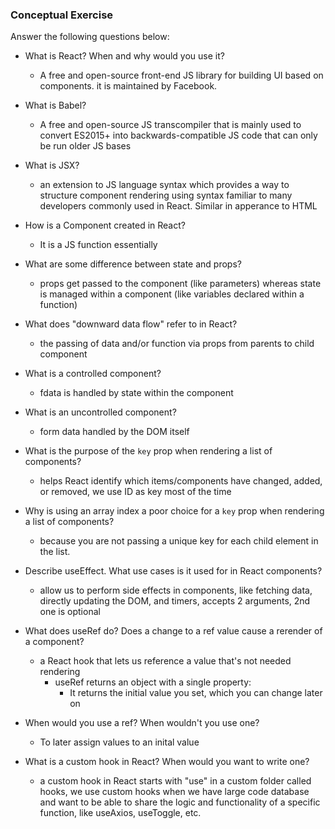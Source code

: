 ### Conceptual Exercise

Answer the following questions below:

- What is React? When and why would you use it?
  - A free and open-source front-end JS library for building UI based on components. it is maintained by Facebook.

- What is Babel?
  - A free and open-source JS transcompiler that is mainly used to convert ES2015+ into backwards-compatible JS code that can only be run older JS bases

- What is JSX?
  - an extension to JS language syntax which provides a way to structure component rendering using syntax familiar to many developers commonly used in React. Similar in apperance to HTML

- How is a Component created in React?
  - It is a JS function essentially

- What are some difference between state and props?
  - props get passed to the component (like parameters) whereas state is managed within a component (like variables declared within a function)

- What does "downward data flow" refer to in React?
  - the passing of data and/or function via props from parents to child component
  
- What is a controlled component?
  - fdata is handled by state within the component
  

- What is an uncontrolled component?
  - form data handled by the DOM itself

- What is the purpose of the `key` prop when rendering a list of components?
  - helps React identify which items/components have changed, added, or removed, we use ID as key most of the time

- Why is using an array index a poor choice for a `key` prop when rendering a list of components?
  - because you are not passing a unique key for each child element in the list.

- Describe useEffect.  What use cases is it used for in React components?
  - allow us to perform side effects in components, like fetching data, directly updating the DOM, and timers, accepts 2 arguments, 2nd one is optional

- What does useRef do?  Does a change to a ref value cause a rerender of a component?
  - a React hook that lets us reference a value that's not needed rendering
    - useRef returns an object with a single property:
      - It returns the initial value you set, which you can change later on

- When would you use a ref? When wouldn't you use one?
  - To later assign values to an inital value

- What is a custom hook in React? When would you want to write one?
  - a custom hook in React starts with "use" in a custom folder called hooks, we use custom hooks when we have large code database and want to be able to share the logic and functionality of a specific function, like useAxios, useToggle, etc.
